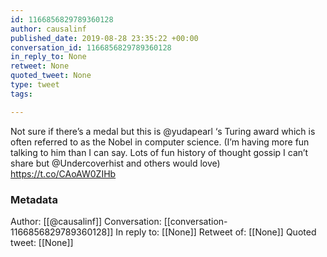 ```yaml
---
id: 1166856829789360128
author: causalinf
published_date: 2019-08-28 23:35:22 +00:00
conversation_id: 1166856829789360128
in_reply_to: None
retweet: None
quoted_tweet: None
type: tweet
tags:

---
```


Not sure if there’s a medal but this is @yudapearl ‘s Turing award which is often referred to as the Nobel in computer science. (I’m having more fun talking to him than I can say. Lots of fun history of thought gossip I can’t share but @Undercoverhist and others would love) https://t.co/CAoAW0ZIHb

### Metadata

Author: [[@causalinf]]
Conversation: [[conversation-1166856829789360128]]
In reply to: [[None]]
Retweet of: [[None]]
Quoted tweet: [[None]]
